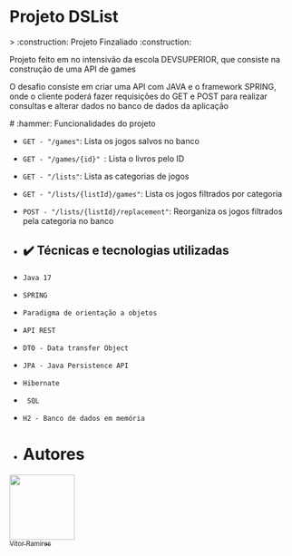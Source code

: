 <h1 alig="center">Projeto DSList</h1>
> :construction: Projeto Finzaliado :construction:
<p>Projeto feito em no intensivão da escola DEVSUPERIOR, que consiste na construção de uma API de games</p>
<p>O desafio consiste em criar uma API com JAVA e o framework SPRING, onde o cliente poderá fazer requisições do GET e POST para realizar consultas e alterar dados no banco de dados da aplicação</p>
# :hammer: Funcionalidades do projeto

- `GET - "/games"`: Lista os jogos salvos no banco
- `GET - "/games/{id}" `: Lista o livros pelo ID
- `GET - "/lists"`: Lista as categorias de jogos
- `GET - "/lists/{listId}/games"`: Lista os jogos filtrados por categoria
- `POST - "/lists/{listId}/replacement"`: Reorganiza os jogos filtrados pela categoria no banco
- ## ✔️ Técnicas e tecnologias utilizadas

- ``Java 17``
- ``SPRING``
- ``Paradigma de orientação a objetos``
- ``API REST``
- ``DTO - Data transfer Object``
- ``JPA - Java Persistence API``
- ``Hibernate``
- `` SQL``
- ``H2 - Banco de dados em memória``

- # Autores

[<img loading="lazy" src="https://avatars.githubusercontent.com/u/100639511?v=4" width=115><br><sub>Vitor Ramires</sub>](https://github.com/VitorRamires468) 

